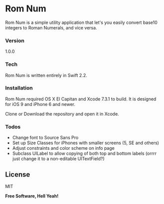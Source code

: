 # Rom Num

Rom Num is a simple utility application that let's you easily convert base10 integers to Roman Numerals, and vice versa.

### Version
1.0.0

### Tech

Rom Num is written entirely in Swift 2.2.

### Installation

Rom Num required OS X El Capitan and Xcode 7.3.1 to build. It is designed for iOS 9 and iPhone 6 and newer.

Clone or Download the repository and open it in Xcode.

### Todos

 - Change font to Source Sans Pro
 - Set up Size Classes for iPhones with smaller screens (5, SE and others)
 - Adjust constraints and color scheme on info page
 - Subclass UILabel to allow copying of both top and bottom labels (orrrr just change it to a non-editable UITextField?)

License
----

MIT


**Free Software, Hell Yeah!**
